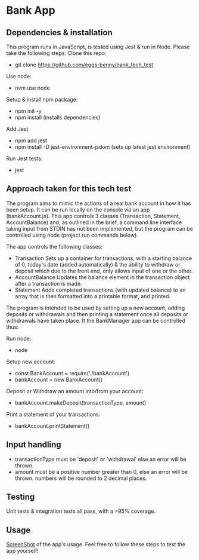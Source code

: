 # Bank App

## Dependencies & installation
This program runs in JavaScript, is tested using Jest & run in Node.
Please take the following steps:
Clone this repo: 
- git clone https://github.com/eggs-benny/bank_tech_test

Use node:
- nvm use node 

Setup & install npm package:
- npm init -y
- npm install (installs dependencies)

Add Jest 
- npm add jest
- npm install -D jest-environment-jsdom (sets up latest jest environment)

Run Jest tests:
- jest

## Approach taken for this tech test

The program aims to mimic the actions of a real bank account in how it has been setup. It can be run locally on the console via an app (bankAccount.js). This app controls 3 classes (Transaction, Statement, AccountBalance) and, as outlined in the brief, a command line interface taking input from STDIN has not been implemented, but the program can be controlled using node (project run commands below).

The app controls the following classes:
- Transaction
Sets up a container for transactions, with a starting balance of 0, today's date (added automatically) & the ability to withdraw or deposit which due to the front end, only allows input of one or the other.
- AccountBalance
Updates the balance element in the transaction object after a transaction is made.
- Statement
Adds completed transactions (with updated balance) to an array that is then formatted into a printable format, and printed.


The program is intended to be used by setting up a new account, adding deposits or withdrawals and then printing a statement once all deposits or withdrawals have taken place.
It the BankManager app can be controlled thus:

Run node:
- node

Setup new account:
- const BankAccount = require('./bankAccount')
- bankAccount = new BankAccount()

Deposit or Withdraw an amount into/from your account:
- bankAccount.makeDeposit(transactionType, amount)

Print a statement of your transactions:
- bankAccount.printStatement()

## Input handling
- transactionType
must be 'deposit' or 'withdrawal' else an error will be thrown.
- amount
must be a positive number greater than 0, else an error will be thrown.
numbers will be rounded to 2 decimal places.

## Testing
Unit tests & integration tests all pass, with a >95% coverage.

## Usage
[ScreenShot](./appDisplay.png) of the app's usage.
Feel free to follow these steps to test the app yourself!
